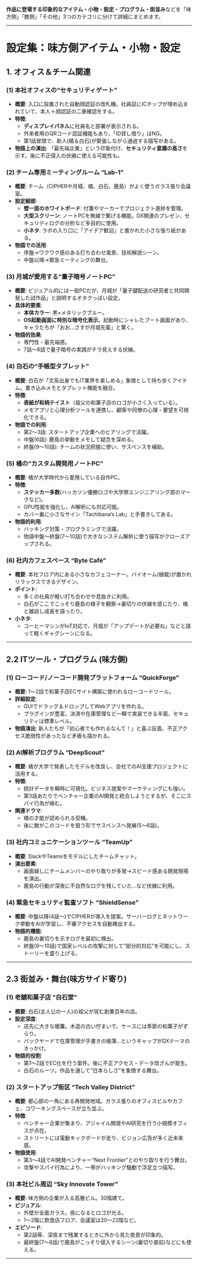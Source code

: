 
**作品に登場する印象的なアイテム・小物・設定・プログラム・街並み**などを「味方側」「敵側」「その他」3つのカテゴリに分けて詳細にまとめます。  


---

# **設定集：味方側アイテム・小物・設定**

## 1. **オフィス＆チーム関連**

### (1) **本社オフィスの“セキュリティゲート”**  
- **概要**: 入口に設置された自動顔認証の改札機。社員証にICチップが埋め込まれていて、本人＋顔認証の二重確認をする。  
- **特徴**:  
  - **ディスプレイパネル**に社員名と部署が表示される。  
  - 外来者用のQRコード認証機能もあり、「ID貸し借り」はNG。  
  - 第1話冒頭で、新人(橘＆白石)が緊張しながら通過する描写がある。  
- **物語上の演出**: 「最先端企業」という印象付け、**セキュリティ意識の高さ**を示す。後に不正侵入の伏線に使える可能性も。

### (2) **チーム専用ミーティングルーム “Lab-1”**  
- **概要**: チーム（CIPHERや月城、橘、白石、鹿島）がよく使うガラス張り会議室。  
- **設定細部**:  
  - **壁一面のホワイトボード**: 付箋やマーカーでプロジェクト進捗を管理。  
  - **大型スクリーン**: ノートPCを無線で繋げる機能。DX関連のプレゼン、セキュリティログの分析など多目的に使用。  
  - **小ネタ**: ラボの入り口に「アイデア歓迎」と書かれた小さな張り紙がある。  
- **物語での活用**:  
  - 序盤→ワクワク感のある打ち合わせ風景、技術解説シーン。  
  - 中盤以降→緊急ミーティングの舞台。

### (3) **月城が愛用する“量子暗号ノートPC”**  
- **概要**: ビジュアル的には一般PCだが、月城が「量子鍵配送の研究者と共同開発した試作品」と説明するオタクっぽい設定。  
- **具体的要素**:  
  - **本体カラー**: 黒×メタリックブルー。  
  - **OS起動画面に特別な暗号化表示**。起動時にシャレたブート画面があり、キャラたちが「おお…さすが月城先輩」と驚く。  
- **物語的効果**:  
  - 専門性・最先端感。  
  - 7話〜8話で量子暗号の実践がチラ見えする伏線。

### (4) **白石の“手帳型タブレット”**  
- **概要**: 白石が「文系出身でもIT業界を楽しめる」象徴として持ち歩くアイテム。書き込みメモとタブレット機能を融合。  
- **特徴**:  
  - **表紙が和柄テイスト**（祖父の和菓子店のロゴが小さく入っている）。  
  - メモアプリと心理分析ツールを連携し、顧客や同僚の心理・要望を可視化できる。  
- **物語での利用**:  
  - 第2〜3話: スタートアップ企業へのヒアリングで活躍。  
  - 中盤(6話): 鹿島の挙動をメモして疑念を深める。  
  - 終盤(9〜10話): チームの状況把握に使い、サスペンスを補助。

### (5) **橘の“カスタム開発用ノートPC”**  
- **概要**: 橘が大学時代から愛用している自作PC。  
- **特徴**:  
  - **ステッカー多数**(ハッカソン優勝ロゴや大学祭エンジニアリング部のマークなど)。  
  - GPU性能を強化し、AI解析にも対応可能。  
  - カバー裏に小さなサイン「Tachibana’s Lab」と手書きしてある。  
- **物語的利用**:  
  - ハッキング対策・プログラミングで活躍。  
  - 物語中盤〜終盤(7〜10話)で大きなシステム解析に使う描写がクローズアップされる。

### (6) **社内カフェスペース “Byte Café”**  
- **概要**: 本社フロア内にある小さなカフェコーナー。バイオーム(植栽)が置かれリラックスできるデザイン。  
- **ポイント**:  
  - 多くの社員が軽い打ち合わせや息抜きに利用。  
  - 白石がここでこっそり鹿島の様子を観察→裏切りの伏線を感じたり、橘と雑談し成長を語ったり。  
- **小ネタ**:  
  - コーヒーマシンがIoT対応で、月城が「アップデートが必要ね」などと語って軽くギャグシーンになる。

---

## 2.2 **ITツール・プログラム (味方側)**

### (1) **ローコード/ノーコード開発プラットフォーム “QuickForge”**  
- **概要**: 1〜2話で和菓子店ECサイト構築に使われるローコードツール。  
- **詳細設定**:  
  - GUIでドラッグ＆ドロップしてWebアプリを作れる。  
  - プラグインが豊富。決済や在庫管理など一瞬で実装できる半面、セキュリティは標準レベル。  
- **物語演出**: 新人たちが「初心者でも作れるなんて！」と喜ぶ反面、不正アクセス脆弱性があったなど矛盾も描かれる。

### (2) **AI解析プログラム “DeepScout”**  
- **概要**: 橘が大学で発表したモデルを改良し、会社でのAI支援プロジェクトに活用する。  
- **特徴**:  
  - 統計データを瞬時に可視化。ビジネス提案やマーケティングにも強い。  
  - 第3話あたりでベンチャー企業のAI開発と統合しようとするが、そこにスパイ行為が絡む。  
- **関連ドラマ**:  
  - 橘の才能が認められる契機。  
  - 後に敵がこのコードを狙う形でサスペンスへ発展(5〜6話)。

### (3) **社内コミュニケーションツール “TeamUp”**  
- **概要**: SlackやTeamsをモデルにしたチームチャット。  
- **演出要素**:  
  - 画面越しにチームメンバーのやり取りが多発→スピード感ある開発現場を演出。  
  - 鹿島の行動が深夜に不自然なログを残していた…など伏線に利用。

### (4) **緊急セキュリティ監査ソフト “ShieldSense”**  
- **概要**: 中盤以降(4話〜)でCIPHERが導入を提案。サーバーログとネットワーク挙動をAIが学習し、不審アクセスを自動検出する。  
- **物語的機能**:  
  - 鹿島の裏切りを示すログを最初に検出。  
  - 終盤(9〜10話)で国家レベルの攻撃に対して“部分的対応”を可能にし、ストーリーを盛り上げる。

---

## 2.3 **街並み・舞台(味方サイド寄り)**

### (1) **老舗和菓子店 “白石堂”**  
- **概要**: 白石(主人公の一人)の祖父が営む創業百年の店。  
- **設定深度**:  
  - 店先に大きな暖簾。木造の古い佇まいで、ケースには季節の和菓子がずらり。  
  - バックヤードで在庫管理が手書きの帳簿…というギャップがDXテーマのきっかけ。  
- **物語的役割**:  
  - 第1〜2話でEC化を行う案件。後に不正アクセス・データ改ざんが発生。  
  - 白石のルーツ。作品を通して“日本らしさ”を象徴する舞台。

### (2) **スタートアップ街区 “Tech Valley District”**  
- **概要**: 都心部の一角にある再開発地域。ガラス張りのオフィスビルやカフェ、コワーキングスペースが立ち並ぶ。  
- **特徴**:  
  - ベンチャー企業が集まり、アジャイル開発やAI研究を行う小規模オフィスが点在。  
  - ストリートには電動キックボードが走り、ビジョン広告が多く近未来感。  
- **物語使用**:  
  - 第3〜4話でAI開発ベンチャー“Next Frontier”とのやり取りを行う舞台。  
  - 攻撃やスパイ行為により、一帯がハッキング騒動で浮足立つ描写。

### (3) **本社ビル周辺 “Sky Innovate Tower”**  
- **概要**: 味方側の企業が入る高層ビル。30階建て。  
- **ビジュアル**:  
  - 外壁が全面ガラス。夜になるとロゴが光る。  
  - 1〜2階に飲食店フロア、会議室は20〜22階など。  
- **エピソード**:  
  - 第2話等、深夜まで残業するときに外から見た夜景が印象的。  
  - 最終盤(7〜8話)で鹿島がこっそり侵入するシーン(裏切り直前)などにも使える。

---
